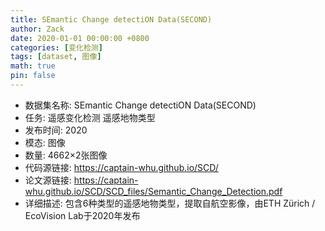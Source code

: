 ```yaml
---
title: SEmantic Change detectiON Data(SECOND)
author: Zack
date: 2020-01-01 00:00:00 +0800
categories: [变化检测]
tags: [dataset, 图像]
math: true
pin: false
---
```

- 数据集名称: SEmantic Change detectiON Data(SECOND)
- 任务: 遥感变化检测 遥感地物类型
- 发布时间: 2020
- 模态: 图像
- 数量: 4662×2张图像
- 代码源链接: https://captain-whu.github.io/SCD/
- 论文源链接: https://captain-whu.github.io/SCD/SCD_files/Semantic_Change_Detection.pdf
- 详细描述: 包含6种类型的遥感地物类型，提取自航空影像，由ETH Zürich / EcoVision Lab于2020年发布
